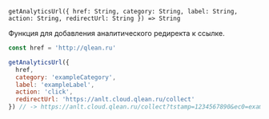 `getAnalyticsUrl({ href: String, category: String, label: String, action: String, redirectUrl: String }) => String`

Функция для добавления аналитического редиректа к ссылке.

```js static
const href = 'http://qlean.ru'

getAnalyticsUrl({
  href,
  category: 'exampleCategory',
  label: 'exampleLabel',
  action: 'click',
  redirectUrl: 'https://anlt.cloud.qlean.ru/collect'
}) // -> https://anlt.cloud.qlean.ru/collect?tstamp=1234567890&ec0=exampleCategory&el0=exampleLabel&ea0=click...